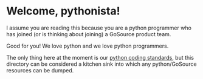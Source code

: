 # Welcome, pythonista!

I assume you are reading this because you are a python programmer who has joined (or is thinking about joining) a GoSource product team.

Good for you! We love python and we love python programmers.

The only thing here at the moment is our [python coding standards](coding_standards.md), but this directory can be considered a kitchen sink into which any python/GoSource resources can be dumped.
